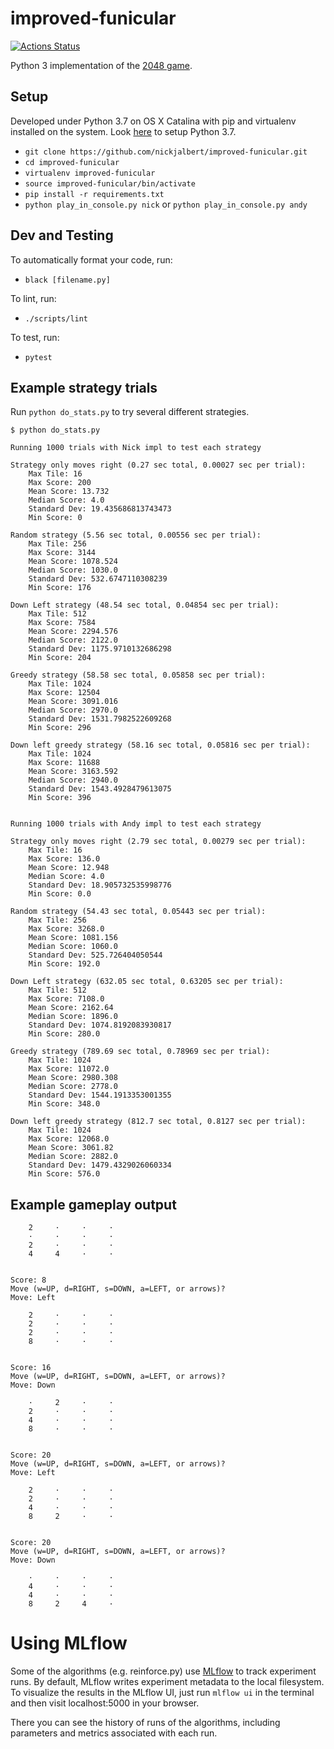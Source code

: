 # improved-funicular

[![Actions Status](https://github.com/nickjalbert/improved-funicular/workflows/Python%20Lint%20and&20Test/badge.svg)](https://github.com/nickjalbert/improved-funicular/actions)

Python 3 implementation of the [2048 game](https://play2048.co/).

## Setup

Developed under Python 3.7 on OS X Catalina with pip and virtualenv installed
on the system.  Look [here](https://stackoverflow.com/a/23842752) to setup
Python 3.7.

* `git clone https://github.com/nickjalbert/improved-funicular.git`
* `cd improved-funicular`
* `virtualenv improved-funicular`
* `source improved-funicular/bin/activate`
* `pip install -r requirements.txt`
* `python play_in_console.py nick` or `python play_in_console.py andy`

## Dev and Testing

To automatically format your code, run:

* `black [filename.py]`

To lint, run:

* `./scripts/lint`

To test, run:

* `pytest`

## Example strategy trials

Run `python do_stats.py` to try several different strategies.

```
$ python do_stats.py

Running 1000 trials with Nick impl to test each strategy

Strategy only moves right (0.27 sec total, 0.00027 sec per trial):
	Max Tile: 16
	Max Score: 200
	Mean Score: 13.732
	Median Score: 4.0
	Standard Dev: 19.435686813743473
	Min Score: 0

Random strategy (5.56 sec total, 0.00556 sec per trial):
	Max Tile: 256
	Max Score: 3144
	Mean Score: 1078.524
	Median Score: 1030.0
	Standard Dev: 532.6747110308239
	Min Score: 176

Down Left strategy (48.54 sec total, 0.04854 sec per trial):
	Max Tile: 512
	Max Score: 7584
	Mean Score: 2294.576
	Median Score: 2122.0
	Standard Dev: 1175.9710132686298
	Min Score: 204

Greedy strategy (58.58 sec total, 0.05858 sec per trial):
	Max Tile: 1024
	Max Score: 12504
	Mean Score: 3091.016
	Median Score: 2970.0
	Standard Dev: 1531.7982522609268
	Min Score: 296

Down left greedy strategy (58.16 sec total, 0.05816 sec per trial):
	Max Tile: 1024
	Max Score: 11688
	Mean Score: 3163.592
	Median Score: 2940.0
	Standard Dev: 1543.4928479613075
	Min Score: 396


Running 1000 trials with Andy impl to test each strategy

Strategy only moves right (2.79 sec total, 0.00279 sec per trial):
	Max Tile: 16
	Max Score: 136.0
	Mean Score: 12.948
	Median Score: 4.0
	Standard Dev: 18.905732535998776
	Min Score: 0.0

Random strategy (54.43 sec total, 0.05443 sec per trial):
	Max Tile: 256
	Max Score: 3268.0
	Mean Score: 1081.156
	Median Score: 1060.0
	Standard Dev: 525.726404050544
	Min Score: 192.0

Down Left strategy (632.05 sec total, 0.63205 sec per trial):
	Max Tile: 512
	Max Score: 7108.0
	Mean Score: 2162.64
	Median Score: 1896.0
	Standard Dev: 1074.8192083930817
	Min Score: 280.0

Greedy strategy (789.69 sec total, 0.78969 sec per trial):
	Max Tile: 1024
	Max Score: 11072.0
	Mean Score: 2980.308
	Median Score: 2778.0
	Standard Dev: 1544.1913353001355
	Min Score: 348.0

Down left greedy strategy (812.7 sec total, 0.8127 sec per trial):
	Max Tile: 1024
	Max Score: 12068.0
	Mean Score: 3061.82
	Median Score: 2882.0
	Standard Dev: 1479.4329026060334
	Min Score: 576.0
```

## Example gameplay output

```
    2     ·     ·     ·
    ·     ·     ·     ·
    2     ·     ·     ·
    4     4     ·     ·


Score: 8
Move (w=UP, d=RIGHT, s=DOWN, a=LEFT, or arrows)?
Move: Left

    2     ·     ·     ·
    2     ·     ·     ·
    2     ·     ·     ·
    8     ·     ·     ·


Score: 16
Move (w=UP, d=RIGHT, s=DOWN, a=LEFT, or arrows)?
Move: Down

    ·     2     ·     ·
    2     ·     ·     ·
    4     ·     ·     ·
    8     ·     ·     ·


Score: 20
Move (w=UP, d=RIGHT, s=DOWN, a=LEFT, or arrows)?
Move: Left

    2     ·     ·     ·
    2     ·     ·     ·
    4     ·     ·     ·
    8     2     ·     ·


Score: 20
Move (w=UP, d=RIGHT, s=DOWN, a=LEFT, or arrows)?
Move: Down

    ·     ·     ·     ·
    4     ·     ·     ·
    4     ·     ·     ·
    8     2     4     ·
```

# Using MLflow
Some of the algorithms (e.g. reinforce.py) use [MLflow](https://mlflow.org/)
to track experiment runs. By default, MLflow writes experiment metadata to the
local filesystem. To visualize the results in the MLflow UI, just
run `mlflow ui` in the terminal and then visit localhost:5000 in your browser.

There you can see the history of runs of the algorithms, including parameters
and metrics associated with each run.
